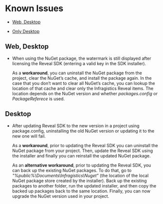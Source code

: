 # Known Issues

  - [Web, Desktop](#web-desktop)

  - [Only Desktop](#desktop)

## Web, Desktop

  - When using the NuGet package, the watermark is still    displayed after
    licensing the Reveal SDK (entering a valid key in the SDK
    installer).

    As a **workaround**, you can uninstall the NuGet package from the project, clear the NuGet’s cache, and install the package again. In the case that you don’t want to clear all NuGet’s cache, you can lookup the location of that cache and clear only the Infragistics Reveal items. The location depends on the NuGet version and whether *packages.config* or *PackageReferece* is used.

## Desktop

  - After updating Reveal SDK to the new version in a project using package.config, uninstalling the old NuGet version or updating it to the new one will fail.

    As a **workaround**, prior to updating the Reveal SDK you can
    uninstall the NuGet package from your project. Then, update the Reveal SDK using the installer and finally you can reinstall the updated NuGet package.

    As an **alternative workaround**, prior to updating the Reveal SDK, you can back up the existing NuGet packages. To do that, go to *"%public%\\Documents\\Infragistics\\Nuget"* (the location of the local NuGet package store created by the installer). Back up the existing packages to another folder, run the updated installer, and then copy the backed up packages back to the same location. Finally, you can now upgrade the NuGet version used in your project.
